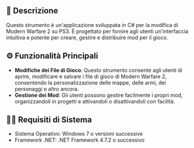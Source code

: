 ## 📜 Descrizione

Questo strumento è un'applicazione sviluppata in C# per la modifica di Modern Warfare 2 su PS3. È progettato per fornire agli utenti un'interfaccia intuitiva e potente per creare, gestire e distribuire mod per il gioco.

## ⚙️ Funzionalità Principali

- **Modifiche dei File di Gioco**: Questo strumento consente agli utenti di aprire, modificare e salvare i file di gioco di Modern Warfare 2, consentendo la personalizzazione delle mappe, delle armi, dei personaggi e altro ancora.
- **Gestione dei Mod**: Gli utenti possono gestire facilmente i propri mod, organizzandoli in progetti e attivandoli o disattivandoli con facilità.

## 🧑‍💻 Requisiti di Sistema

- Sistema Operativo: Windows 7 o versioni successive
- Framework .NET: .NET Framework 4.7.2 o successivo

